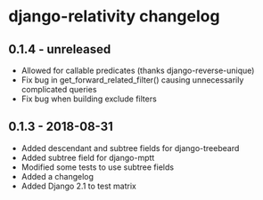 # django-relativity changelog

## 0.1.4 - unreleased
- Allowed for callable predicates (thanks django-reverse-unique)
- Fix bug in get_forward_related_filter() causing unnecessarily complicated queries
- Fix bug when building exclude filters

## 0.1.3 - 2018-08-31
- Added descendant and subtree fields for django-treebeard
- Added subtree field for django-mptt
- Modified some tests to use subtree fields 
- Added a changelog
- Added Django 2.1 to test matrix
